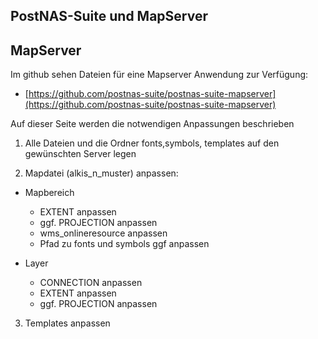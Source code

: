 ## PostNAS-Suite und MapServer

## MapServer

Im github sehen Dateien für eine Mapserver Anwendung zur Verfügung:
- [https://github.com/postnas-suite/postnas-suite-mapserver](https://github.com/postnas-suite/postnas-suite-mapserver)

Auf dieser Seite werden die notwendigen Anpassungen beschrieben

1. Alle Dateien und die Ordner fonts,symbols, templates auf den gewünschten Server legen

2. Mapdatei (alkis_n_muster) anpassen:
  - Mapbereich
    - EXTENT anpassen
    - ggf. PROJECTION anpassen
    - wms_onlineresource anpassen
    - Pfad zu fonts und symbols ggf anpassen

  - Layer
    - CONNECTION anpassen
    - EXTENT anpassen
    - ggf. PROJECTION anpassen
   
3. Templates anpassen
